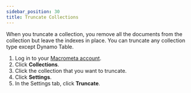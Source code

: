 ```yaml
---
sidebar_position: 30
title: Truncate Collections
---
```


When you truncate a collection, you remove all the documents from the collection but leave the indexes in place. You can truncate any collection type except Dynamo Table.

1. Log in to your [Macrometa account](https://auth-play.macrometa.io/).
1. Click **Collections**.
1. Click the collection that you want to truncate.
1. Click **Settings**.
1. In the Settings tab, click **Truncate**.
